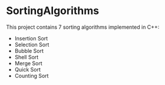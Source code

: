 # SortingAlgorithms

This project contains 7 sorting algorithms implemented in C++:
* Insertion Sort
* Selection Sort
* Bubble Sort
* Shell Sort
* Merge Sort
* Quick Sort
* Counting Sort
